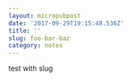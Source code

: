 ```yaml
---
layout: micropubpost
date: '2017-09-29T19:15:48.536Z'
title: ''
slug: foo-bar-baz
category: notes
---
```

test with slug
